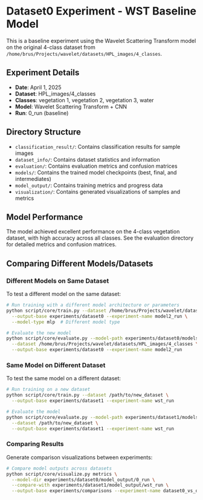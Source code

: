 # Dataset0 Experiment - WST Baseline Model

This is a baseline experiment using the Wavelet Scattering Transform model on the original 4-class dataset from `/home/brus/Projects/wavelet/datasets/HPL_images/4_classes`.

## Experiment Details

- **Date**: April 1, 2025
- **Dataset**: HPL_images/4_classes
- **Classes**: vegetation 1, vegetation 2, vegetation 3, water
- **Model**: Wavelet Scattering Transform + CNN
- **Run**: 0_run (baseline)

## Directory Structure

- `classification_result/`: Contains classification results for sample images
- `dataset_info/`: Contains dataset statistics and information
- `evaluation/`: Contains evaluation metrics and confusion matrices
- `models/`: Contains the trained model checkpoints (best, final, and intermediates)
- `model_output/`: Contains training metrics and progress data
- `visualization/`: Contains generated visualizations of samples and metrics

## Model Performance

The model achieved excellent performance on the 4-class vegetation dataset, with high accuracy across all classes. See the evaluation directory for detailed metrics and confusion matrices.

## Comparing Different Models/Datasets

### Different Models on Same Dataset

To test a different model on the same dataset:

```bash
# Run training with a different model architecture or parameters
python script/core/train.py --dataset /home/brus/Projects/wavelet/datasets/HPL_images/4_classes \
  --output-base experiments/dataset0 --experiment-name model2_run \
  --model-type mlp  # Different model type

# Evaluate the new model
python script/core/evaluate.py --model-path experiments/dataset0/models/model2_run/best_model.pth \
  --dataset /home/brus/Projects/wavelet/datasets/HPL_images/4_classes \
  --output-base experiments/dataset0 --experiment-name model2_run
```

### Same Model on Different Dataset

To test the same model on a different dataset:

```bash
# Run training on a new dataset
python script/core/train.py --dataset /path/to/new_dataset \
  --output-base experiments/dataset1 --experiment-name wst_run

# Evaluate the model
python script/core/evaluate.py --model-path experiments/dataset1/models/wst_run/best_model.pth \
  --dataset /path/to/new_dataset \
  --output-base experiments/dataset1 --experiment-name wst_run
```

### Comparing Results

Generate comparison visualizations between experiments:

```bash
# Compare model outputs across datasets
python script/core/visualize.py metrics \
  --model-dir experiments/dataset0/model_output/0_run \
  --compare-with experiments/dataset1/model_output/wst_run \
  --output-base experiments/comparisons --experiment-name dataset0_vs_dataset1
```